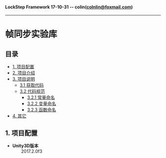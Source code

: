 #### LockStep Framework 17-10-31  --  colin(colnlin@foxmail.com)
---
# 帧同步实验库
## 目录
* [1. 项目配置](#项目配置)
* [2. 项目介绍](#项目介绍)
* [3. 项目说明](#项目说明)
 	* [3.1 获取代码](#获取代码)
	* [3.2 代码规范](#代码规范)
 		* [3.2.1 常量命名](#常量命名)
 		* [3.2.2 变量命名](#变量命名)
 		* [3.2.3 函数命名](#函数命名)
* [4. 其它](#其它)

<a name="项目配置"></a>
## 1. 项目配置
* **Unity3D版本**  
&emsp;&emsp;2017.2.0f3